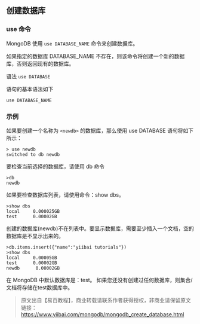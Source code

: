 ## 创建数据库
				
				
### use 命令

MongoDB 使用 `use DATABASE_NAME` 命令来创建数据库。

如果指定的数据库 DATABASE_NAME 不存在，则该命令将创建一个新的数据库，否则返回现有的数据库。

语法
`use DATABASE` 

语句的基本语法如下 

```
use DATABASE_NAME
```

### 示例

如果要创建一个名称为 `<newdb>` 的数据库，那么使用 use DATABASE 语句将如下所示：

```
> use newdb
switched to db newdb
```



要检查当前选择的数据库，请使用 db 命令

```
>db
newdb
```

如果要检查数据库列表，请使用命令：show dbs。

```
>show dbs
local     0.000025GB
test      0.00002GB
```

创建的数据库(newdb)不在列表中。要显示数据库，需要至少插入一个文档，空的数据库是不显示出来的。

```
>db.items.insert({"name":"yiibai tutorials"})
>show dbs
local     0.00005GB
test      0.00002GB
newdb      0.00002GB
```

在 MongoDB 中默认数据库是：test。 如果您还没有创建过任何数据库，则集合/文档将存储在test数据库中。


> 原文出自【易百教程】，商业转载请联系作者获得授权，非商业请保留原文链接：https://www.yiibai.com/mongodb/mongodb_create_database.html


